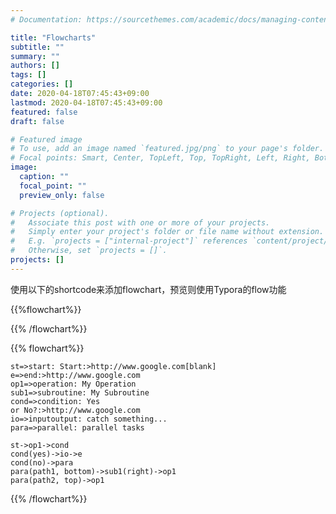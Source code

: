 ```yaml
---
# Documentation: https://sourcethemes.com/academic/docs/managing-content/

title: "Flowcharts"
subtitle: ""
summary: ""
authors: []
tags: []
categories: []
date: 2020-04-18T07:45:43+09:00
lastmod: 2020-04-18T07:45:43+09:00
featured: false
draft: false

# Featured image
# To use, add an image named `featured.jpg/png` to your page's folder.
# Focal points: Smart, Center, TopLeft, Top, TopRight, Left, Right, BottomLeft, Bottom, BottomRight.
image:
  caption: ""
  focal_point: ""
  preview_only: false

# Projects (optional).
#   Associate this post with one or more of your projects.
#   Simply enter your project's folder or file name without extension.
#   E.g. `projects = ["internal-project"]` references `content/project/deep-learning/index.md`.
#   Otherwise, set `projects = []`.
projects: []
---
```




使用以下的shortcode来添加flowchart，预览则使用Typora的flow功能

{{\%flowchart\%}} 

{{\% /flowchart\%}}

{{% flowchart%}}

```flow
st=>start: Start:>http://www.google.com[blank]
e=>end:>http://www.google.com
op1=>operation: My Operation
sub1=>subroutine: My Subroutine
cond=>condition: Yes
or No?:>http://www.google.com
io=>inputoutput: catch something...
para=>parallel: parallel tasks

st->op1->cond
cond(yes)->io->e
cond(no)->para
para(path1, bottom)->sub1(right)->op1
para(path2, top)->op1
```

{{% /flowchart%}}